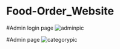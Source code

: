 # Food-Order_Website


#Admin login page
![adminpic](https://user-images.githubusercontent.com/84282316/128610402-0161d45d-696f-4e1c-bccf-e633411f78ff.PNG)

#Admin page
![categorypic](https://user-images.githubusercontent.com/84282316/128610480-df4cc136-3b0e-46cf-a1c3-c8bb981f7dc9.PNG)


